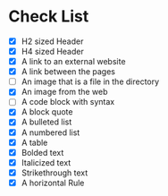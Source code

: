 # Check List

- [x] H2 sized Header
- [x] H4 sized Header
- [x] A link to an external website
- [x] A link between the pages
- [ ] An image that is a file in the directory
- [x] An image from the web
- [ ] A code block with syntax
- [x] A block quote
- [x] A bulleted list
- [x] A numbered list
- [x] A table
- [x] Bolded text
- [x] Italicized text
- [x] Strikethrough text
- [x] A horizontal Rule
